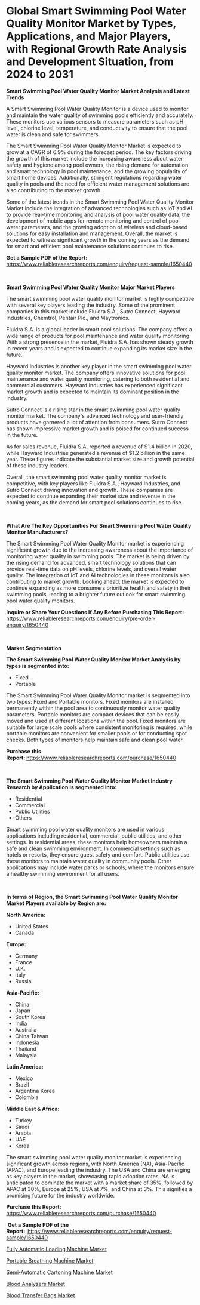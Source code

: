 <p><h1>Global Smart Swimming Pool Water Quality Monitor Market by Types, Applications, and Major Players, with Regional Growth Rate Analysis and Development Situation, from 2024 to 2031</h1></p><p><strong>Smart Swimming Pool Water Quality Monitor Market Analysis and Latest Trends</strong></p>
<p><p>A Smart Swimming Pool Water Quality Monitor is a device used to monitor and maintain the water quality of swimming pools efficiently and accurately. These monitors use various sensors to measure parameters such as pH level, chlorine level, temperature, and conductivity to ensure that the pool water is clean and safe for swimmers.</p><p>The Smart Swimming Pool Water Quality Monitor Market is expected to grow at a CAGR of 6.9% during the forecast period. The key factors driving the growth of this market include the increasing awareness about water safety and hygiene among pool owners, the rising demand for automation and smart technology in pool maintenance, and the growing popularity of smart home devices. Additionally, stringent regulations regarding water quality in pools and the need for efficient water management solutions are also contributing to the market growth.</p><p>Some of the latest trends in the Smart Swimming Pool Water Quality Monitor Market include the integration of advanced technologies such as IoT and AI to provide real-time monitoring and analysis of pool water quality data, the development of mobile apps for remote monitoring and control of pool water parameters, and the growing adoption of wireless and cloud-based solutions for easy installation and management. Overall, the market is expected to witness significant growth in the coming years as the demand for smart and efficient pool maintenance solutions continues to rise.</p></p>
<p><strong>Get a Sample PDF of the Report:&nbsp;</strong> <a href="https://www.reliableresearchreports.com/enquiry/request-sample/1650440">https://www.reliableresearchreports.com/enquiry/request-sample/1650440</a></p>
<p>&nbsp;</p>
<p><strong>Smart Swimming Pool Water Quality Monitor Major Market Players</strong></p>
<p><p>The smart swimming pool water quality monitor market is highly competitive with several key players leading the industry. Some of the prominent companies in this market include Fluidra S.A., Sutro Connect, Hayward Industries, Chemtrol, Pentair Plc., and Maytronics.</p><p>Fluidra S.A. is a global leader in smart pool solutions. The company offers a wide range of products for pool maintenance and water quality monitoring. With a strong presence in the market, Fluidra S.A. has shown steady growth in recent years and is expected to continue expanding its market size in the future.</p><p>Hayward Industries is another key player in the smart swimming pool water quality monitor market. The company offers innovative solutions for pool maintenance and water quality monitoring, catering to both residential and commercial customers. Hayward Industries has experienced significant market growth and is expected to maintain its dominant position in the industry.</p><p>Sutro Connect is a rising star in the smart swimming pool water quality monitor market. The company's advanced technology and user-friendly products have garnered a lot of attention from consumers. Sutro Connect has shown impressive market growth and is poised for continued success in the future.</p><p>As for sales revenue, Fluidra S.A. reported a revenue of $1.4 billion in 2020, while Hayward Industries generated a revenue of $1.2 billion in the same year. These figures indicate the substantial market size and growth potential of these industry leaders.</p><p>Overall, the smart swimming pool water quality monitor market is competitive, with key players like Fluidra S.A., Hayward Industries, and Sutro Connect driving innovation and growth. These companies are expected to continue expanding their market size and revenue in the coming years, as the demand for smart pool solutions continues to rise.</p></p>
<p>&nbsp;</p>
<p><strong>What Are The Key Opportunities For Smart Swimming Pool Water Quality Monitor Manufacturers?</strong></p>
<p><p>The Smart Swimming Pool Water Quality Monitor market is experiencing significant growth due to the increasing awareness about the importance of monitoring water quality in swimming pools. The market is being driven by the rising demand for advanced, smart technology solutions that can provide real-time data on pH levels, chlorine levels, and overall water quality. The integration of IoT and AI technologies in these monitors is also contributing to market growth. Looking ahead, the market is expected to continue expanding as more consumers prioritize health and safety in their swimming pools, leading to a brighter future outlook for smart swimming pool water quality monitors.</p></p>
<p><strong>Inquire or Share Your Questions If Any Before Purchasing This Report:</strong> <a href="https://www.reliableresearchreports.com/enquiry/pre-order-enquiry/1650440">https://www.reliableresearchreports.com/enquiry/pre-order-enquiry/1650440</a></p>
<p>&nbsp;</p>
<p><strong>Market Segmentation</strong></p>
<p><strong>The Smart Swimming Pool Water Quality Monitor Market Analysis by types is segmented into:</strong></p>
<p><ul><li>Fixed</li><li>Portable</li></ul></p>
<p><p>The Smart Swimming Pool Water Quality Monitor market is segmented into two types: Fixed and Portable monitors. Fixed monitors are installed permanently within the pool area to continuously monitor water quality parameters. Portable monitors are compact devices that can be easily moved and used at different locations within the pool. Fixed monitors are suitable for large scale pools where consistent monitoring is required, while portable monitors are convenient for smaller pools or for conducting spot checks. Both types of monitors help maintain safe and clean pool water.</p></p>
<p><strong>Purchase this Report:&nbsp;</strong><a href="https://www.reliableresearchreports.com/purchase/1650440">https://www.reliableresearchreports.com/purchase/1650440</a></p>
<p>&nbsp;</p>
<p><strong>The Smart Swimming Pool Water Quality Monitor Market Industry Research by Application is segmented into:</strong></p>
<p><ul><li>Residential</li><li>Commercial</li><li>Public Utilities</li><li>Others</li></ul></p>
<p><p>Smart swimming pool water quality monitors are used in various applications including residential, commercial, public utilities, and other settings. In residential areas, these monitors help homeowners maintain a safe and clean swimming environment. In commercial settings such as hotels or resorts, they ensure guest safety and comfort. Public utilities use these monitors to maintain water quality in community pools. Other applications may include water parks or schools, where the monitors ensure a healthy swimming environment for all users.</p></p>
<p>&nbsp;</p>
<p><strong>In terms of Region, the Smart Swimming Pool Water Quality Monitor Market Players available by Region are:</strong></p>
<p>
    <p> <strong> North America: </strong>
        <ul>
            <li>United States</li>
            <li>Canada</li>
        </ul>
        </p> 
    <p> <strong> Europe: </strong>
        <ul>
            <li>Germany</li>
            <li>France</li>
            <li>U.K.</li>
            <li>Italy</li>
            <li>Russia</li>
        </ul>
        </p> 
    <p> <strong> Asia-Pacific: </strong>
        <ul>
            <li>China</li>
            <li>Japan</li>
            <li>South Korea</li>
            <li>India</li>
            <li>Australia</li>
            <li>China Taiwan</li>
            <li>Indonesia</li>
            <li>Thailand</li>
            <li>Malaysia</li>
        </ul>
        </p> 
    <p> <strong> Latin America: </strong>
        <ul>
            <li>Mexico</li>
            <li>Brazil</li>
            <li>Argentina Korea</li>
            <li>Colombia</li>
        </ul>
        </p> 
    <p> <strong> Middle East & Africa: </strong>
        <ul>
            <li>Turkey</li>
            <li>Saudi</li>
            <li>Arabia</li>
            <li>UAE</li>
            <li>Korea</li>
        </ul>
    </p>
    </p>
<p><p>The smart swimming pool water quality monitor market is experiencing significant growth across regions, with North America (NA), Asia-Pacific (APAC), and Europe leading the industry. The USA and China are emerging as key players in the market, showcasing rapid adoption rates. NA is anticipated to dominate the market with a market share of 35%, followed by APAC at 30%, Europe at 25%, USA at 7%, and China at 3%. This signifies a promising future for the industry worldwide.</p></p>
<p><strong>Purchase this Report: </strong><a href="https://www.reliableresearchreports.com/purchase/1650440">https://www.reliableresearchreports.com/purchase/1650440</a></p>
<p>&nbsp;<strong>Get a Sample PDF of the Report:&nbsp;&nbsp;</strong><a href="https://www.reliableresearchreports.com/enquiry/request-sample/1650440">https://www.reliableresearchreports.com/enquiry/request-sample/1650440</a></p>
<p><strong></strong></p>
<p><p><a href="https://github.com/josesg55/Market-Research-Report-List-1/blob/main/fully-automatic-loading-machine-market.md">Fully Automatic Loading Machine Market</a></p><p><a href="https://medium.com/@scottford2001/portable-breathing-machine-market-analysis-its-cagr-market-segmentation-and-global-industry-d2f7237385f1">Portable Breathing Machine Market</a></p><p><a href="https://github.com/mancsybtousav/Market-Research-Report-List-1/blob/main/semi-automatic-cartoning-machine-market.md">Semi-Automatic Cartoning Machine Market</a></p><p><a href="https://medium.com/@elvirabogdani08/blood-analyzers-nbsp-market-focuses-on-market-share-size-and-projected-forecast-till-2031-362f1d41f248">Blood Analyzers Market</a></p><p><a href="https://medium.com/@scottford2001/blood-transfer-bags-market-report-reveals-the-latest-trends-and-growth-opportunities-of-this-market-324a80934834">Blood Transfer Bags Market</a></p></p>